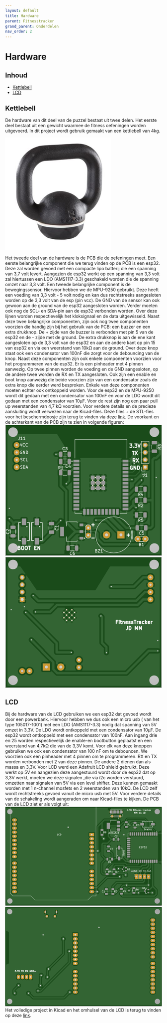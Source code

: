 ```yaml
---
layout: default
title: Hardware
parent: Fitnesstracker
grand_parent: Onderdelen
nav_order: 2
---
```

# Hardware

## Inhoud
- [Kettlebell](#Kettlebell)
- [LCD](#LCD)
## Kettlebell
De hardware van dit deel van de puzzel bestaat uit twee delen. 
Het eerste deel bestaat uit een gewicht waarmee de fitness oefeningen worden uitgevoerd. 
In dit project wordt gebruik gemaakt van een kettlebell van 4kg.

![Kettlebell](Kettlebell.jpg ) 

Het tweede deel van de hardware is de PCB die de oefeningen meet. Een eerste belangrijke component die we terug vinden op de PCB is een esp32. Deze zal worden gevoed met een compacte lipo batterij die een spanning van 3,7 volt levert. Aangezien de esp32 werkt op een spanning van 3,3 volt zal hiertussen een LDO (AMS1117-3.3) geschakeld worden die de spanning omzet naar 3,3 volt. Een tweede belangrijke component is de bewegingssensor. Hiervoor hebben we de MPU-9250 gebruikt. Deze heeft een voeding van 3,3 volt - 5 volt nodig en kan dus rechtstreeks aangesloten worden op de 3,3 volt van de esp (pin vcc). De GND van de sensor kan ook gewoon aan de ground van de esp32 aangesloten worden. Verder moeten ook nog de SCL- en SDA-pin aan de esp32 verbonden worden. Over deze lijnen worden respectievelijk het kloksignaal en de data uitgewisseld. Naast deze twee belangrijke componenten, zijn ook nog twee componenten voorzien die handig zijn bij het gebruik van de PCB: een buzzer en een extra drukknop. De + zijde van de buzzer is verbonden met pin 5 van de esp32 en de - zijde met de ground. De extra drukknop is aan de ene kant aangesloten op de 3,3 volt van de esp32 en aan de andere kant op pin 15 van esp32 en via een weerstand van 10kΩ aan de ground. Over deze knop staat ook een condensator van 100nF die zorgt voor de debouncing van de knop. Naast deze componenten zijn ook enkele componenten voorzien voor het programmeren van de esp32.  Er is een pinheader met 4 pinnen aanwezig. Op twee pinnen worden de voeding en de GND aangesloten, op de andere twee worden de RX en TX aangesloten. Ook zijn een enable en boot knop aanwezig die beide voorzien zijn van een condensator zoals de extra knop die eerder werd besproken. Enkele van deze componenten moeten echter ook ontkoppeld worden. Voor de esp32 en de MPU-9250 wordt dit gedaan met een condensator van 100nF en voor de LDO wordt dit gedaan met een condensator van 10µF. Voor de rest zijn nog een paar pull up weerstanden van 4,7 kΩ voorzien. Voor verdere details en de precieze aansluiting wordt verwezen naar de Kicad-files. Deze files + de STL-fies voor het beschermdoosje zijn terug te vinden via deze [link](https://github.com/FitnessTrackerpuzzle/PCB_Kettlebell).
De voorkant en de achterkant van de PCB zijn te zien in volgende figuren:
![VoorkantPCB_Kettlebell](VoorkantPCB_Kettlebell.PNG)
![AchterkantPCB_Kettlebell](AchterkantPCB_Kettlebell.PNG)
## LCD
Bij de hardware van de LCD gebruiken we een esp32 dat gevoed wordt door een powerbank. Hiervoor hebben we dus ook een micro usb ( van het type 105017-1001) met een LDO (AMS1117-3.3) nodig dat spanning van 5V omzet in 3,3V. De LDO wordt ontkoppeld met een condensator van 10µF. De esp32 wordt ontkoppeld met een condensator van 100nF.
Aan ingang drie en 25 worden respectievelijk de enable-en bootbutton geplaatst en een weerstand van 4,7kΩ die van de 3,3V komt. Voor elk van deze  knoppen gebruiken we ook een condensator van 100 nF om te debouncen. We voorzien ook een pinheader met 4 pinnen om te programmeren. RX en TX worden verbonden met 2 van deze pinnen. De andere 2 dienen dan als massa en 3,3V. Voor LCD werd een Adafruit LCD shield gebruikt. Deze werkt op 5V en aangezien deze aangestuurd wordt door de esp32 dat op 3,3V werkt, moeten we deze signalen ,die via i2c worden verstuurd, omzetten naar signalen van 5V via een level shifter. Deze kunnen gemaakt worden met 1 n-channel mosfets en 2 weerstanden van 10kΩ. De LCD zelf wordt rechtstreeks gevoed vanuit de micro usb met 5V. Voor verdere details van de schakeling wordt aangeraden om naar Kicad-files te kijken. De PCB van de LCD ziet er als volgt uit:
![VoorkantPCB_LCD](VoorkantPCB_LCD.PNG)
![AchterkantPCB_LCD](AchterkantPCB_LCD.PNG)
Het volledige project in Kicad en het omhulsel van de LCD is terug te vinden op deze [link](https://github.com/FitnessTrackerpuzzle/PCB_LCD).
